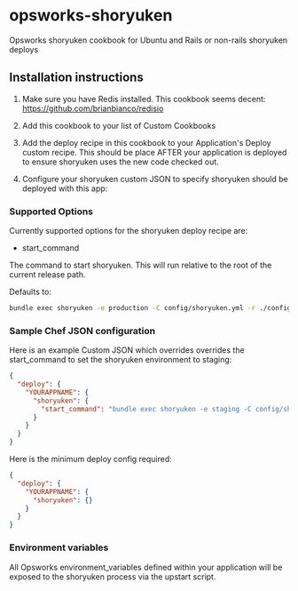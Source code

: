 opsworks-shoryuken
================

Opsworks shoryuken cookbook for Ubuntu and Rails or non-rails shoryuken deploys

## Installation instructions

1) Make sure you have Redis installed.  This cookbook seems decent: https://github.com/brianbianco/redisio

2) Add this cookbook to your list of Custom Cookbooks

3) Add the deploy recipe in this cookbook to your Application's Deploy custom recipe.  This should be place AFTER your application is deployed to ensure shoryuken uses the new code checked out.

4) Configure your shoryuken custom JSON to specify shoryuken should be deployed with this app:


### Supported Options

Currently supported options for the shoryuken deploy recipe are:

* start_command

The command to start shoryuken.  This will run relative to the root of the current release path.

Defaults to:

```bash
bundle exec shoryuken -e production -C config/shoryuken.yml -r ./config/boot.rb 2>&1 >> log/shoryuken.log
```

### Sample Chef JSON configuration

Here is an example Custom JSON which overrides overrides the start_command to set the shoryuken environment to staging:

```json
{
  "deploy": {
    "YOURAPPNAME": {
      "shoryuken": {
        "start_command": "bundle exec shoryuken -e staging -C config/shoryuken.yml -r ./config/boot.rb 2>&1 >> log/shoryuken.log"
      }
    }
  }
}
```

Here is the minimum deploy config required:
```json
{
  "deploy": {
    "YOURAPPNAME": {
      "shoryuken": {}
    }
  }
}
```

### Environment variables

All Opsworks environment_variables defined within your application will be exposed to the shoryuken process via the upstart script.
